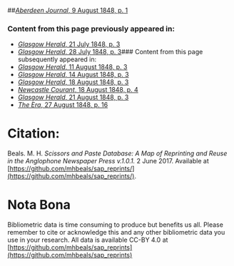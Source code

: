 ##[*Aberdeen Journal*, 9 August 1848, p. 1](https://mhbeals.github.io/sap_html/Aberdeen-Journal/Aberdeen-Journal-9-August-1848-p-1)

### Content from this page previously appeared in:
+ [*Glasgow Herald*, 21 July 1848, p. 3](https://mhbeals.github.io/sap_html/Glasgow-Herald/Glasgow-Herald-21-July-1848-p-3)
+ [*Glasgow Herald*, 28 July 1848, p. 3](https://mhbeals.github.io/sap_html/Glasgow-Herald/Glasgow-Herald-28-July-1848-p-3)### Content from this page subsequently appeared in:
+ [*Glasgow Herald*, 11 August 1848, p. 3](https://mhbeals.github.io/sap_html/Glasgow-Herald/Glasgow-Herald-11-August-1848-p-3)
+ [*Glasgow Herald*, 14 August 1848, p. 3](https://mhbeals.github.io/sap_html/Glasgow-Herald/Glasgow-Herald-14-August-1848-p-3)
+ [*Glasgow Herald*, 18 August 1848, p. 3](https://mhbeals.github.io/sap_html/Glasgow-Herald/Glasgow-Herald-18-August-1848-p-3)
+ [*Newcastle Courant*, 18 August 1848, p. 4](https://mhbeals.github.io/sap_html/Newcastle-Courant/Newcastle-Courant-18-August-1848-p-4)
+ [*Glasgow Herald*, 21 August 1848, p. 3](https://mhbeals.github.io/sap_html/Glasgow-Herald/Glasgow-Herald-21-August-1848-p-3)
+ [*The Era*, 27 August 1848, p. 16](https://mhbeals.github.io/sap_html/The-Era/The-Era-27-August-1848-p-16)
                    
# Citation: 

Beals. M. H. *Scissors and Paste Database: A Map of Reprinting and Reuse in the Anglophone Newspaper Press v.1.0.1.* 2 June 2017. Available at [https://github.com/mhbeals/sap_reprints/](https://github.com/mhbeals/sap_reprints/). 
                    
# Nota Bona

Bibliometric data is time consuming to produce but benefits us all. Please remember to cite or acknowledge this and any other bibliometric data you use in your research. All data is available CC-BY 4.0 at [https://github.com/mhbeals/sap_reprints](https://github.com/mhbeals/sap_reprints)